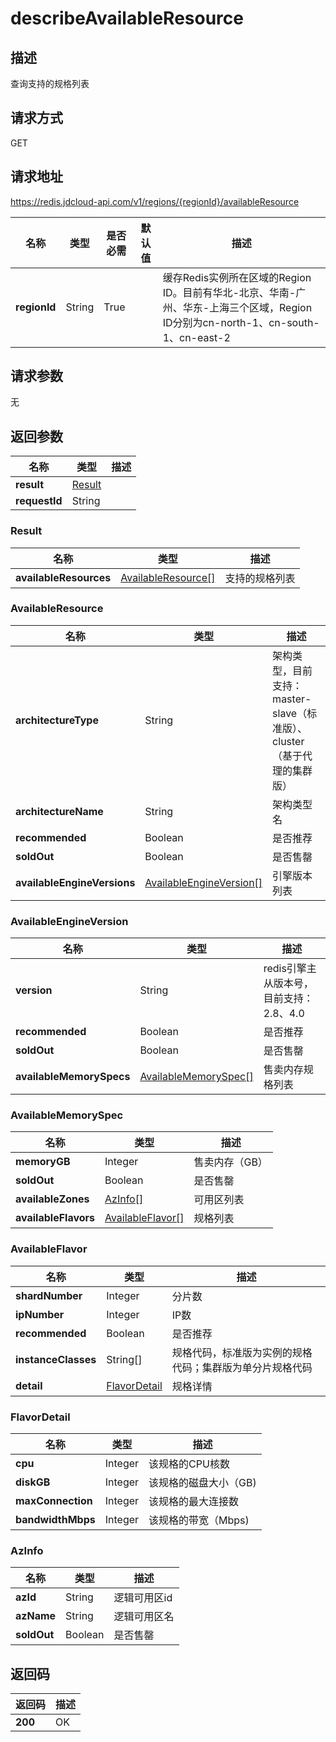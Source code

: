 # describeAvailableResource


## 描述
查询支持的规格列表

## 请求方式
GET

## 请求地址
https://redis.jdcloud-api.com/v1/regions/{regionId}/availableResource

|名称|类型|是否必需|默认值|描述|
|---|---|---|---|---|
|**regionId**|String|True| |缓存Redis实例所在区域的Region ID。目前有华北-北京、华南-广州、华东-上海三个区域，Region ID分别为cn-north-1、cn-south-1、cn-east-2|

## 请求参数
无


## 返回参数
|名称|类型|描述|
|---|---|---|
|**result**|[Result](describeavailableresource#result)| |
|**requestId**|String| |

### <div id="result">Result</div>
|名称|类型|描述|
|---|---|---|
|**availableResources**|[AvailableResource[]](describeavailableresource#availableresource)|支持的规格列表|
### <div id="availableresource">AvailableResource</div>
|名称|类型|描述|
|---|---|---|
|**architectureType**|String|架构类型，目前支持：master-slave（标准版）、cluster（基于代理的集群版）|
|**architectureName**|String|架构类型名|
|**recommended**|Boolean|是否推荐|
|**soldOut**|Boolean|是否售罄|
|**availableEngineVersions**|[AvailableEngineVersion[]](describeavailableresource#availableengineversion)|引擎版本列表|
### <div id="availableengineversion">AvailableEngineVersion</div>
|名称|类型|描述|
|---|---|---|
|**version**|String|redis引擎主从版本号，目前支持：2.8、4.0|
|**recommended**|Boolean|是否推荐|
|**soldOut**|Boolean|是否售罄|
|**availableMemorySpecs**|[AvailableMemorySpec[]](describeavailableresource#availablememoryspec)|售卖内存规格列表|
### <div id="availablememoryspec">AvailableMemorySpec</div>
|名称|类型|描述|
|---|---|---|
|**memoryGB**|Integer|售卖内存（GB）|
|**soldOut**|Boolean|是否售罄|
|**availableZones**|[AzInfo[]](describeavailableresource#azinfo)|可用区列表|
|**availableFlavors**|[AvailableFlavor[]](describeavailableresource#availableflavor)|规格列表|
### <div id="availableflavor">AvailableFlavor</div>
|名称|类型|描述|
|---|---|---|
|**shardNumber**|Integer|分片数|
|**ipNumber**|Integer|IP数|
|**recommended**|Boolean|是否推荐|
|**instanceClasses**|String[]|规格代码，标准版为实例的规格代码；集群版为单分片规格代码|
|**detail**|[FlavorDetail](describeavailableresource#flavordetail)|规格详情|
### <div id="flavordetail">FlavorDetail</div>
|名称|类型|描述|
|---|---|---|
|**cpu**|Integer|该规格的CPU核数|
|**diskGB**|Integer|该规格的磁盘大小（GB)|
|**maxConnection**|Integer|该规格的最大连接数|
|**bandwidthMbps**|Integer|该规格的带宽（Mbps)|
### <div id="azinfo">AzInfo</div>
|名称|类型|描述|
|---|---|---|
|**azId**|String|逻辑可用区id|
|**azName**|String|逻辑可用区名|
|**soldOut**|Boolean|是否售罄|

## 返回码
|返回码|描述|
|---|---|
|**200**|OK|
